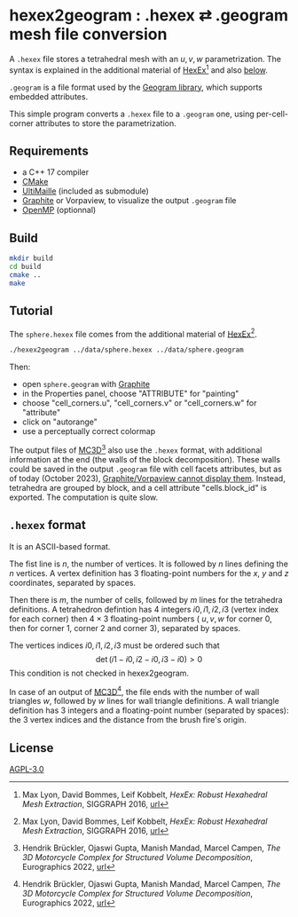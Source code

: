 # hexex2geogram : .hexex ⇄ .geogram mesh file conversion 

A `.hexex` file stores a tetrahedral mesh with an $u,v,w$ parametrization. The syntax is explained in the additional material of [HexEx](https://www.graphics.rwth-aachen.de/publication/03260/)[^HexEx] and also [below](#hexex-format).

`.geogram` is a file format used by the [Geogram library](https://github.com/BrunoLevy/geogram/wiki/Mesh), which supports embedded attributes.

This simple program converts a `.hexex` file to a `.geogram` one, using per-cell-corner attributes to store the parametrization.

## Requirements

- a C++ 17 compiler
- [CMake](https://cmake.org/)
- [UltiMaille](https://github.com/ssloy/ultimaille) (included as submodule)
- [Graphite](https://github.com/BrunoLevy/GraphiteThree) or Vorpaview, to visualize the output `.geogram` file
- [OpenMP](https://www.openmp.org) (optionnal)

## Build

```bash
mkdir build
cd build
cmake ..
make
```

## Tutorial

The `sphere.hexex` file comes from the additional material of [HexEx](https://www.graphics.rwth-aachen.de/publication/03260/)[^HexEx].

```bash
./hexex2geogram ../data/sphere.hexex ../data/sphere.geogram
```

Then:
- open `sphere.geogram` with [Graphite](https://github.com/BrunoLevy/GraphiteThree)
- in the Properties panel, choose "ATTRIBUTE" for "painting"
- choose "cell_corners.u", "cell_corners.v" or "cell_corners.w" for "attribute"
- click on "autorange"
- use a perceptually correct colormap

The output files of [MC3D](https://github.com/HendrikBrueckler/MC3D)[^MC3D] also use the `.hexex` format, with additional information at the end (the walls of the block decomposition). These walls could be saved in the output `.geogram` file with cell facets attributes, but as of today (October 2023), [Graphite/Vorpaview cannot display them](https://github.com/BrunoLevy/geogram/issues/19). Instead, tetrahedra are grouped by block, and a cell attribute "cells.block_id" is exported. The computation is quite slow.

## `.hexex` format

It is an ASCII-based format.

The fist line is $n$, the number of vertices. It is followed by $n$ lines defining the $n$ vertices. A vertex definition has 3 floating-point numbers for the $x$, $y$ and $z$ coordinates, separated by spaces.

Then there is $m$, the number of cells, followed by $m$ lines for the tetrahedra definitions. A tetrahedron defintion has 4 integers $i0,i1,i2,i3$ (vertex index for each corner) then $4 \times 3$ floating-point numbers ( $u,v,w$ for corner 0, then for corner 1, corner 2 and corner 3), separated by spaces.

The vertices indices $i0,i1,i2,i3$ must be ordered such that
$$\det(i1-i0,i2-i0,i3-i0)>0$$
This condition is not checked in hexex2geogram.

In case of an output of [MC3D](https://github.com/HendrikBrueckler/MC3D)[^MC3D], the file ends with the number of wall triangles $w$, followed by $w$ lines for wall triangle definitions. A wall triangle definition has 3 integers and a floating-point number (separated by spaces): the 3 vertex indices and the distance from the brush fire's origin.

[^HexEx]:
    Max Lyon, David Bommes, Leif Kobbelt, *HexEx: Robust Hexahedral Mesh Extraction*, SIGGRAPH 2016, [url](https://www.graphics.rwth-aachen.de/publication/03260/)
[^MC3D]:
    Hendrik Brückler, Ojaswi Gupta, Manish Mandad, Marcel Campen, *The 3D Motorcycle Complex for Structured Volume Decomposition*, Eurographics 2022, [url](http://graphics.cs.uos.de/papers/3D_Motorcycle_Graph_EG2022.pdf)

## License

[AGPL-3.0](LICENSE)